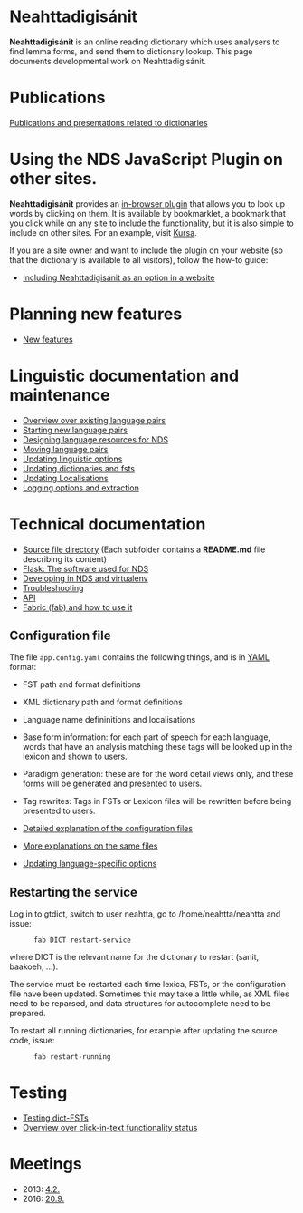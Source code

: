 # Neahttadigisánit

**Neahttadigisánit** is an online reading dictionary which uses analysers to
find lemma forms, and send them to dictionary lookup. This page documents
developmental work on Neahttadigisánit.


#  Publications
[Publications and presentations related to dictionaries](../ped/dictpublications.html)




#  Using the NDS JavaScript Plugin on other sites.


**Neahttadigisánit** provides an [in-browser plugin](http://sanit.oahpa.no/read/)
that allows you to look up words by clicking on them. It is available by
bookmarklet, a bookmark that you click while on any site to include the
functionality, but it is also simple to include on other sites. For an example,
visit [Kursa](http://kursa.oahpa.no/).


If you are a site owner and want to include the plugin on your website
(so that the dictionary is available to all visitors), follow the
how-to guide:


* [Including Neahttadigisánit as an option in a website](nds/AddingNDSPluginToOtherSites.html)


# Planning new features
* [New features](NewFeatures.html)




# Linguistic documentation and maintenance


* [Overview over existing language pairs](nds/NeahttadigisanitLanguagePairs.html)
* [Starting new language pairs](nds/StartingNewLanguagePairs.html)
* [Designing language resources for NDS](nds/DesigningResources.html)
* [Moving language pairs](nds/NDSMovingLanguagePairs.html)
* [Updating linguistic options](nds/NDSLinguisticSettings.html)
* [Updating dictionaries and fsts](nds/NDSUpdatingDictionaries.html)
* [Updating Localisations](nds/NDSLocalisations.html)
* [Logging options and extraction](nds/LogExtraction.html)


# Technical documentation


* [Source file directory](https://github.com/giellatekno/neahttadigisanit) (Each subfolder contains a **README.md** file describing its content)
* [Flask: The software used for NDS](nds/FlaskSoftware.html)
* [Developing in NDS and virtualenv](nds/NDSDeveloping.html)
* [Troubleshooting](nds/NDSTroubleshooting.html)
* [API](nds/API.html)
* [Fabric (fab) and how to use it](nds/Fabric.html)


## Configuration file


The file `app.config.yaml` contains the following things, and is in
[YAML](http://www.yaml.org/refcard.html) format:


 * FST path and format definitions
 * XML dictionary path and format definitions
 * Language name defininitions and localisations
 * Base form information: for each part of speech for each language, words
   that have an analysis matching these tags will be looked up in the lexicon
   and shown to users.
 * Paradigm generation: these are for the word detail views only, and these forms
   will be generated and presented to users.
 * Tag rewrites: Tags in FSTs or Lexicon files will be rewritten before being presented
   to users.


* [Detailed explanation of the configuration files](nds/ConfigFiles.html)
* [More explanations on the same files](nds/FilesForConfiguratingNDS.html)
* [Updating language-specific options](nds/NDSLinguisticSettings.html)


## Restarting the service


Log in to gtdict, switch to user neahtta, go to /home/neahtta/neahtta and issue:


```
      fab DICT restart-service
```


where DICT is the relevant name for the dictionary to restart (sanit, baakoeh, ...).


The service must be restarted each time lexica, FSTs, or the configuration file
have been updated. Sometimes this may take a little while, as XML files need to
be reparsed, and data structures for autocomplete need to be prepared.

To restart all running dictionaries, for example after updating the source code, issue:

```
      fab restart-running
```


# Testing
* [Testing dict-FSTs ](TestingDictFST.html)
* [Overview over click-in-text functionality status](nds/NDSProjectsInBrowsersStatistics.html)


# Meetings


* 2013: [4.2.](nds/referat/130204.html) 
* 2016: [20.9.](nds/referat/160920.html) 
